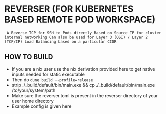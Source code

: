 # REVERSER (FOR KUBERNETES BASED REMOTE POD WORKSPACE)

` 
    A Reverse TCP for SSH to Pods directly Based on Source IP for cluster internal networking
    Can also be used for Layer 3 (OSI) / Layer 2 (TCP/IP) Load Balancing based on a particular CIDR
`

## HOW TO BUILD

* If you are a nix user use the nix derivation provided here to get native inputs needed for static executable
* Then do ` dune build --profile=release `
* strip ./_build/default/bin/main.exe && cp ./_build/default/bin/main.exe /to/your/system/path
* Make sure the reverser.toml is present in the reverser directory of your user home directory
* Example config is given here